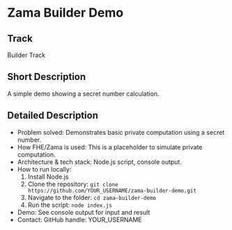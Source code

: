# Zama Builder Demo

## Track
Builder Track

## Short Description
A simple demo showing a secret number calculation.

## Detailed Description
- Problem solved: Demonstrates basic private computation using a secret number.
- How FHE/Zama is used: This is a placeholder to simulate private computation.
- Architecture & tech stack: Node.js script, console output.
- How to run locally:
  1. Install Node.js
  2. Clone the repository: `git clone https://github.com/YOUR_USERNAME/zama-builder-demo.git`
  3. Navigate to the folder: `cd zama-builder-demo`
  4. Run the script: `node index.js`
- Demo: See console output for input and result
- Contact: GitHub handle: YOUR_USERNAME
